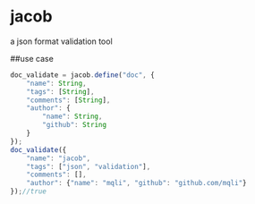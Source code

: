 jacob
=====

a json format validation tool


##use case

```javascript
doc_validate = jacob.define("doc", {
    "name": String,
    "tags": [String],
    "comments": [String],
    "author": {
        "name": String,
        "github": String
    }
});
doc_validate({
    "name": "jacob",
    "tags": ["json", "validation"],
    "comments": [],
    "author": {"name": "mqli", "github": "github.com/mqli"}
});//true

```






